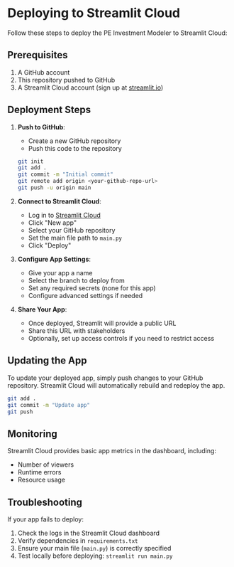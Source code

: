 # Deploying to Streamlit Cloud

Follow these steps to deploy the PE Investment Modeler to Streamlit Cloud:

## Prerequisites

1. A GitHub account
2. This repository pushed to GitHub
3. A Streamlit Cloud account (sign up at [streamlit.io](https://streamlit.io))

## Deployment Steps

1. **Push to GitHub**:
   - Create a new GitHub repository
   - Push this code to the repository
   ```bash
   git init
   git add .
   git commit -m "Initial commit"
   git remote add origin <your-github-repo-url>
   git push -u origin main
   ```

2. **Connect to Streamlit Cloud**:
   - Log in to [Streamlit Cloud](https://streamlit.io)
   - Click "New app"
   - Select your GitHub repository
   - Set the main file path to `main.py`
   - Click "Deploy"

3. **Configure App Settings**:
   - Give your app a name
   - Select the branch to deploy from
   - Set any required secrets (none for this app)
   - Configure advanced settings if needed

4. **Share Your App**:
   - Once deployed, Streamlit will provide a public URL
   - Share this URL with stakeholders
   - Optionally, set up access controls if you need to restrict access

## Updating the App

To update your deployed app, simply push changes to your GitHub repository. Streamlit Cloud will automatically rebuild and redeploy the app.

```bash
git add .
git commit -m "Update app"
git push
```

## Monitoring

Streamlit Cloud provides basic app metrics in the dashboard, including:
- Number of viewers
- Runtime errors
- Resource usage

## Troubleshooting

If your app fails to deploy:

1. Check the logs in the Streamlit Cloud dashboard
2. Verify dependencies in `requirements.txt`
3. Ensure your main file (`main.py`) is correctly specified
4. Test locally before deploying: `streamlit run main.py` 